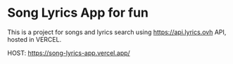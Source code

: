 # Song Lyrics App for fun

This is a project for songs and lyrics search using https://api.lyrics.ovh API, hosted in VERCEL.

HOST: https://song-lyrics-app.vercel.app/
